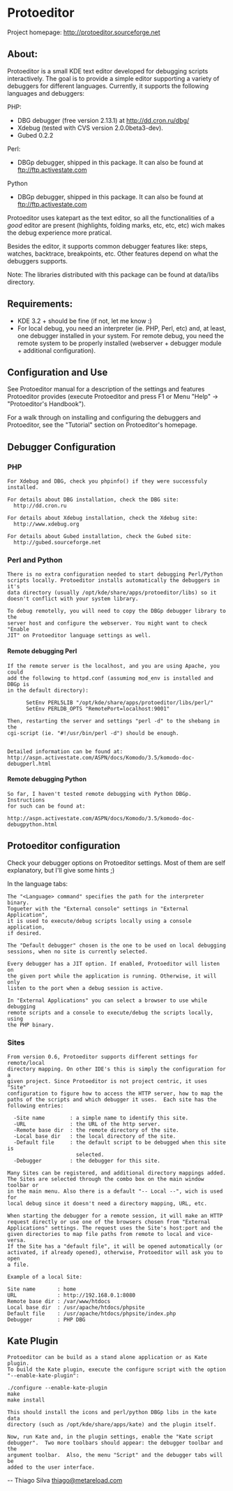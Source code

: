 # Protoeditor

Project homepage: http://protoeditor.sourceforge.net

## About:

  Protoeditor is a small KDE text editor developed for debugging scripts
  interactively. The goal is to provide a simple editor supporting a variety
  of debuggers for different languages. Currently, it supports the following
  languages and debuggers:

  PHP:
   - DBG debugger (free version 2.13.1) at http://dd.cron.ru/dbg/
   - Xdebug (tested with CVS version 2.0.0beta3-dev).
   - Gubed 0.2.2

  Perl:
   - DBGp debugger, shipped in this package. It can also be
     found at ftp://ftp.activestate.com

  Python
   - DBGp debugger, shipped in this package. It can also be
     found at ftp://ftp.activestate.com

  Protoeditor uses katepart as the text editor, so all the functionalities of
  a _good_ editor are present (highlights, folding marks, etc, etc, etc) wich
  makes the debug experience more pratical.

  Besides the editor, it supports common debugger features like: steps,
  watches, backtrace, breakpoints, etc. Other features depend on what the
  debuggers supports.

  Note: The libraries distributed with this package can be found at data/libs
        directory.

## Requirements:

  * KDE 3.2 + should be fine (if not, let me know :)
  * For local debug, you need an interpreter (ie. PHP, Perl, etc) and, at
    least, one debugger installed in your system.  For remote debug, you need
    the remote system to be properly installed (webserver + debugger module +
    additional configuration).

## Configuration and Use

  See Protoeditor manual for a description of the settings and features
  Protoeditor provides (execute Protoeditor and press F1 or Menu "Help" ->
  "Protoeditor's Handbook").

  For a walk through on installing and configuring the debuggers and
  Protoeditor, see the "Tutorial" section on Protoeditor's homepage.

## Debugger Configuration

### PHP

    For Xdebug and DBG, check you phpinfo() if they were successfuly
    installed.

    For details about DBG installation, check the DBG site:
      http://dd.cron.ru

    For details about Xdebug installation, check the Xdebug site:
      http://www.xdebug.org

    For details about Gubed installation, check the Gubed site:
      http://gubed.sourceforge.net

### Perl and Python

    There is no extra configuration needed to start debugging Perl/Python
    scripts locally. Protoeditor installs automatically the debuggers in it's
    data directory (usually /opt/kde/share/apps/protoeditor/libs) so it
    doesn't conflict with your system library.

    To debug remotelly, you will need to copy the DBGp debugger library to the
    server host and configure the webserver. You might want to check "Enable
    JIT" on Protoeditor language settings as well.

#### Remote debugging Perl

    If the remote server is the localhost, and you are using Apache, you could
    add the following to httpd.conf (assuming mod_env is installed and DBGp is
    in the default directory):

          SetEnv PERL5LIB "/opt/kde/share/apps/protoeditor/libs/perl/"
          SetEnv PERLDB_OPTS "RemotePort=localhost:9001"

    Then, restarting the server and settings "perl -d" to the shebang in the
    cgi-script (ie. "#!/usr/bin/perl -d") should be enough.


    Detailed information can be found at:
    http://aspn.activestate.com/ASPN/docs/Komodo/3.5/komodo-doc-debugperl.html

#### Remote debugging Python

    So far, I haven't tested remote debugging with Python DBGp.  Instructions
    for such can be found at:

    http://aspn.activestate.com/ASPN/docs/Komodo/3.5/komodo-doc-debugpython.html

## Protoeditor configuration

  Check your debugger options on Protoeditor settings. Most of them are self
  explanatory, but I'll give some hints ;)

  In the language tabs:

    The "<Language> command" specifies the path for the interpreter binary.
    Togueter with the "External console" settings in "External Application",
    it is used to execute/debug scripts locally using a console application,
    if desired.

    The "Default debugger" chosen is the one to be used on local debugging
    sessions, when no site is currently selected.

    Every debugger has a JIT option. If enabled, Protoeditor will listen on
    the given port while the application is running. Otherwise, it will only
    listen to the port when a debug session is active.

    In "External Applications" you can select a browser to use while debugging
    remote scripts and a console to execute/debug the scripts locally, using
    the PHP binary.

### Sites

    From version 0.6, Protoeditor supports different settings for remote/local
    directory mapping. On other IDE's this is simply the configuration for a
    given project. Since Protoeditor is not project centric, it uses "Site"
    configuration to figure how to access the HTTP server, how to map the
    paths of the scripts and which debugger it uses.  Each site has the
    following entries:

      -Site name        : a simple name to identify this site.
      -URL              : the URL of the http server.
      -Remote base dir  : the remote directory of the site.
      -Local base dir   : the local directory of the site.
      -Default file     : the default script to be debugged when this site is
                          selected.
      -Debugger         : the debugger for this site.

    Many Sites can be registered, and additional directory mappings added.
    The Sites are selected through the combo box on the main window toolbar or
    in the main menu. Also there is a default "-- Local --", wich is used for
    local debug since it doesn't need a directory mapping, URL, etc.

    When starting the debugger for a remote session, it will make an HTTP
    request directly or use one of the browsers chosen from "External
    Applications" settings. The request uses the Site's host:port and the
    given directories to map file paths from remote to local and vice-versa.
    If the Site has a "default file", it will be opened automatically (or
    activated, if already opened), otherwise, Protoeditor will ask you to open
    a file.

    Example of a local Site:

    Site name       : home
    URL             : http://192.168.0.1:8080
    Remote base dir : /var/www/htdocs
    Local base dir  : /usr/apache/htdocs/phpsite
    Default file    : /usr/apache/htdocs/phpsite/index.php
    Debugger        : PHP DBG


## Kate Plugin

    Protoeditor can be build as a stand alone application or as Kate plugin.
    To build the Kate plugin, execute the configure script with the option
    "--enable-kate-plugin":

    ./configure --enable-kate-plugin
    make
    make install

    This should install the icons and perl/python DBGp libs in the kate data
    directory (such as /opt/kde/share/apps/kate) and the plugin itself.

    Now, run Kate and, in the plugin settings, enable the "Kate script
    debugger".  Two more toolbars should appear: the debugger toolbar and the
    argument toolbar.  Also, the menu "Script" and the debugger tabs will be
    added to the user interface.

--
Thiago Silva <thiago@metareload.com>
